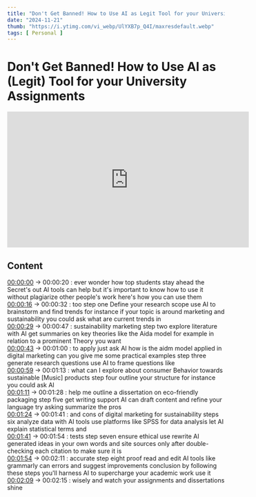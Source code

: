```yaml
---
title: "Don't Get Banned! How to Use AI as Legit Tool for your University Assignments"
date: "2024-11-21"
thumb: "https://i.ytimg.com/vi_webp/UlYXB7p_Q4I/maxresdefault.webp"
tags: [ Personal ]
---
```


 # Don't Get Banned! How to Use AI as (Legit) Tool for your University Assignments 

 <iframe width="560" height="315" src="https://www.youtube.com/embed/UlYXB7p_Q4I" title="YouTube video player" frameborder="0" allow="accelerometer; autoplay; clipboard-write; encrypted-media; gyroscope; picture-in-picture" allowfullscreen></iframe> 

 ## Content 


[00:00:00](https://www.youtube.com/watch?v=UlYXB7p_Q4I&t=0.08s&t=0s) -> 00:00:20 : ever wonder how top students stay ahead the Secret's out AI tools can help but it's important to know how to use it without plagiarize other people's work here's how you can use them  
[00:00:16](https://www.youtube.com/watch?v=UlYXB7p_Q4I&t=15.8s&t=16s) -> 00:00:32 : too step one Define your research scope use AI to brainstorm and find trends for instance if your topic is around marketing and sustainability you could ask what are current trends in  
[00:00:29](https://www.youtube.com/watch?v=UlYXB7p_Q4I&t=29.119s&t=29s) -> 00:00:47 : sustainability marketing step two explore literature with AI get summaries on key theories like the Aida model for example in relation to a prominent Theory you want  
[00:00:43](https://www.youtube.com/watch?v=UlYXB7p_Q4I&t=42.76s&t=43s) -> 00:01:00 : to apply just ask AI how is the aidm model applied in digital marketing can you give me some practical examples step three generate research questions use AI to frame questions like  
[00:00:59](https://www.youtube.com/watch?v=UlYXB7p_Q4I&t=58.84s&t=59s) -> 00:01:13 : what can I explore about consumer Behavior towards sustainable [Music] products step four outline your structure for instance you could ask AI  
[00:01:11](https://www.youtube.com/watch?v=UlYXB7p_Q4I&t=70.64s&t=71s) -> 00:01:28 : help me outline a dissertation on eco-friendly packaging step five get writing support AI can draft content and refine your language try asking summarize the pros  
[00:01:24](https://www.youtube.com/watch?v=UlYXB7p_Q4I&t=84.24s&t=84s) -> 00:01:41 : and cons of digital marketing for sustainability steps six analyze data with AI tools use platforms like SPSS for data analysis let AI explain statistical terms and  
[00:01:41](https://www.youtube.com/watch?v=UlYXB7p_Q4I&t=100.799s&t=101s) -> 00:01:54 : tests step seven ensure ethical use rewrite AI generated ideas in your own words and site sources only after double-checking each citation to make sure it is  
[00:01:54](https://www.youtube.com/watch?v=UlYXB7p_Q4I&t=114.439s&t=114s) -> 00:02:11 : accurate step eight proof read and edit AI tools like grammarly can errors and suggest improvements conclusion by following these steps you'll harness AI to supercharge your academic work use it  
[00:02:09](https://www.youtube.com/watch?v=UlYXB7p_Q4I&t=129.319s&t=129s) -> 00:02:15 : wisely and watch your assignments and dissertations shine  
